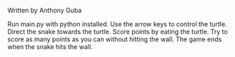 Written by Anthony Guba

Run main.py with python installed.
Use the arrow keys to control the turtle.
Direct the snake towards the turtle.
Score points by eating the turtle.
Try to score as many points as you can without hitting the wall.
The game ends when the snake hits the wall.
